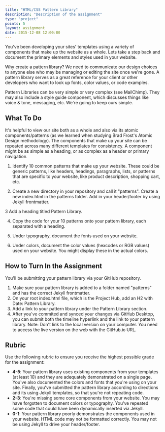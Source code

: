 ```yaml
---
title: "HTML/CSS Pattern Library"
description: "Description of the assignment"
type: "project"
points: 5
layout: assignment
date: 2015-12-08 12:00:00
---
```


You've been developing your sites' templates using a variety of components that make up the website as a whole.  Lets take a step back and document the primary elements and styles used in your website.  

Why create a pattern library? We need to communicate our design choices to anyone else who may be managing or editing the site once we're gone.  A pattern library serves as a great reference for your client or other developers who want to look up fonts, color values, or code examples.

Pattern Libraries can be very simple or very complex (see MailChimp).  They may also include a style guide component, which discusses things like voice & tone, messaging, etc.  We're going to keep ours simple.

## What To Do

It's helpful to view our site both as a whole and also via its atomic components/patterns (as we learned when studying Brad Frost's Atomic Design methodology).  The components that make up your site can be repeated across many different templates for consistency.  A component might be as simple as a heading, or as complex as a header or primary navigation.

1.  Identify 10 common patterns that make up your website.  These could be generic patterns, like headers, headings, paragraphs, lists, or patterns that are specific to your website, like product description, shopping cart, etc.

2.  Create a new directory in your repository and call it "patterns".  Create a new index.html in the patterns folder.  Add in your header/footer by using Jekyll frontmatter.

3  Add a heading titled Pattern Library.

4.  Copy the code for your 10 patterns onto your pattern library, each separated with a heading.

5.  Under typography, document the fonts used on your website.

6.  Under colors, document the color values (hexcodes or RGB values) used on your website.  You might display these in the actual colors.


## How to Turn In the Assignment

You'll be submitting your pattern library via your GitHub repository.

1.  Make sure your pattern library is added to a folder named "patterns" and has the correct Jekyll frontmatter.
2.  On your root index.html file, which is the Project Hub, add an H2 with Date: Pattern Library.
3.  Add a link to your pattern library under the Pattern Library section.
4.  After you've commited and synced your changes via GitHub Desktop, you can submit both the timeline hyperlink and the link to your pattern library.  Note: Don't link to the local version on your computer.  You need to access the live version on the web with the GitHub.io URL.

## Rubric

Use the following rubric to ensure you receive the highest possible grade for the assignment:

* **4-5**: Your pattern library uses existing components from your templates (at least 10) and they are adequately demonstrated on a single page.  You've also documented the colors and fonts that you're using on your site.  Finally, you've submitted the pattern library according to directions and its using Jekyll templates, so that you're not repeating code.
* **2-3**: You're missing some core components from your website.  You may have forgotten to document colors or typography.  You've repeated some code that could have been dynamically inserted via Jekyll.
* **0-1**: Your pattern library poorly demonstrates the components used in your website.  HTML code may not be formatted correctly. You may not be using Jekyll to drive your header/footer.